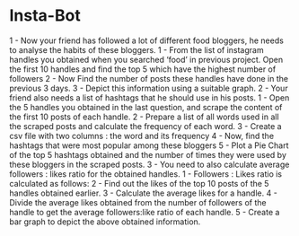 # Insta-Bot

1 - 
Now your friend has followed a lot of different food bloggers, he needs to analyse the habits of these bloggers.
    1 - From the list of instagram handles you obtained when you searched ‘food’ in previous project. Open the first 10 handles and find the top 5 which            have the highest number of followers
    2 - Now Find the number of posts these handles have done in the previous 3 days.
    3 - Depict this information using a suitable graph.
2 - Your friend also needs a list of hashtags that he should use in his posts.
    1 - Open the 5 handles you obtained in the last question, and scrape the content of the first 10 posts of each handle.
    2 - Prepare a list of all words used in all the scraped posts and calculate the frequency of each word.
    3 - Create a csv file with two columns : the word and its frequency
    4 - Now, find the hashtags that were most popular among these bloggers
    5 - Plot a Pie Chart of the top 5 hashtags obtained and the number of times they were used by these bloggers in the scraped posts.
3 - You need to also calculate average followers : likes ratio for the obtained handles.
    1 - Followers : Likes ratio is calculated as follows:
    2 - Find out the likes of the top 10 posts of the 5 handles obtained earlier.
    3 - Calculate the average likes for a handle.
    4 - Divide the average likes obtained from the number of followers of the handle to get the average followers:like ratio of each handle.
    5 - Create a bar graph to depict the above obtained information.
